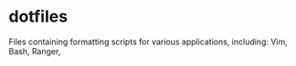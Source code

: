 # dotfiles
Files containing formatting scripts for various applications, including: Vim, Bash, Ranger, 
